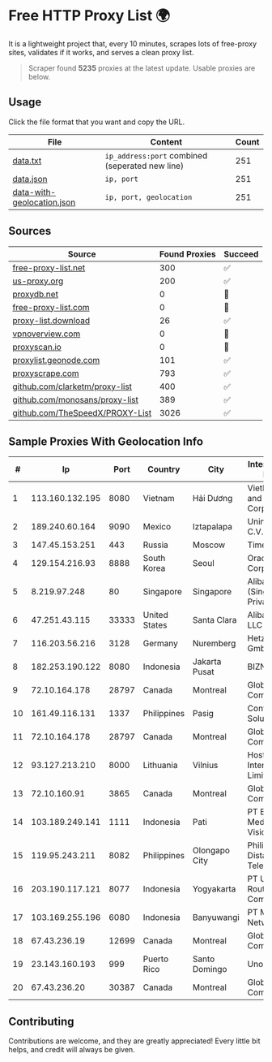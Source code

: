 
# Free HTTP Proxy List 🌍

It is a lightweight project that, every 10 minutes, scrapes lots of free-proxy sites, validates if it works, and serves a clean proxy list.


> Scraper found **5235** proxies at the latest update. Usable proxies are below.

## Usage

Click the file format that you want and copy the URL.


|File|Content|Count|
|----|-------|-----|
|[data.txt](https://raw.githubusercontent.com/themiralay/Proxy-List-World/master/data.txt)|`ip_address:port` combined (seperated new line)|251|
|[data.json](https://raw.githubusercontent.com/themiralay/Proxy-List-World/master/data.json)|`ip, port`|251|
|[data-with-geolocation.json](https://raw.githubusercontent.com/themiralay/Proxy-List-World/master/data-with-geolocation.json)|`ip, port, geolocation`|251|

## Sources

|Source|Found Proxies|Succeed|
|------|-------------|-------|
|[free-proxy-list.net](https://free-proxy-list.net)|300|✅|
|[us-proxy.org](https://www.us-proxy.org)|200|✅|
|[proxydb.net](http://proxydb.net)|0|🚫|
|[free-proxy-list.com](https://free-proxy-list.com/?page=&port=&type%5B%5D=http&type%5B%5D=https&up_time=0&search=Search)|0|🚫|
|[proxy-list.download](https://www.proxy-list.download/HTTP)|26|✅|
|[vpnoverview.com](https://vpnoverview.com/privacy/anonymous-browsing/free-proxy-servers)|0|🚫|
|[proxyscan.io](https://www.proxyscan.io)|0|🚫|
|[proxylist.geonode.com](https://proxylist.geonode.com/api/proxy-list?limit=300&page=1&sort_by=lastChecked&sort_type=desc&protocols=http,https)|101|✅|
|[proxyscrape.com](https://api.proxyscrape.com/v2/?request=displayproxies&protocol=http&timeout=10000&country=all&ssl=all&anonymity=all)|793|✅|
|[github.com/clarketm/proxy-list](https://raw.githubusercontent.com/clarketm/proxy-list/master/proxy-list-raw.txt)|400|✅|
|[github.com/monosans/proxy-list](https://raw.githubusercontent.com/monosans/proxy-list/main/proxies/http.txt)|389|✅|
|[github.com/TheSpeedX/PROXY-List](https://raw.githubusercontent.com/TheSpeedX/PROXY-List/master/http.txt)|3026|✅|


## Sample Proxies With Geolocation Info

|#|Ip|Port|Country|City|Internet Service Provider|
|-|--|----|-------|----|-------------------------|
|1|113.160.132.195|8080|Vietnam|Hải Dương|VietNam Post and Telecom Corporation|
|2|189.240.60.164|9090|Mexico|Iztapalapa|Uninet S.A. de C.V.|
|3|147.45.153.251|443|Russia|Moscow|TimeWeb Ltd.|
|4|129.154.216.93|8888|South Korea|Seoul|Oracle Corporation|
|5|8.219.97.248|80|Singapore|Singapore|Alibaba Cloud (Singapore) Private Limited|
|6|47.251.43.115|33333|United States|Santa Clara|Alibaba Cloud LLC|
|7|116.203.56.216|3128|Germany|Nuremberg|Hetzner Online GmbH|
|8|182.253.190.122|8080|Indonesia|Jakarta Pusat|BIZNET|
|9|72.10.164.178|28797|Canada|Montreal|GloboTech Communications|
|10|161.49.116.131|1337|Philippines|Pasig|Converge ICT Solution Inc|
|11|72.10.164.178|28797|Canada|Montreal|GloboTech Communications|
|12|93.127.213.210|8000|Lithuania|Vilnius|Hostinger International Limited|
|13|72.10.160.91|3865|Canada|Montreal|GloboTech Communications|
|14|103.189.249.141|1111|Indonesia|Pati|PT Berkah Media Kusuma Vision|
|15|119.95.243.211|8082|Philippines|Olongapo City|Philippine Long Distance Telephone Co.|
|16|203.190.117.121|8077|Indonesia|Yogyakarta|PT Union Routelink Communication|
|17|103.169.255.196|6080|Indonesia|Banyuwangi|PT Master Star Network|
|18|67.43.236.19|12699|Canada|Montreal|GloboTech Communications|
|19|23.143.160.193|999|Puerto Rico|Santo Domingo|Unonet Corp|
|20|67.43.236.20|30387|Canada|Montreal|GloboTech Communications|



## Contributing

Contributions are welcome, and they are greatly appreciated! Every
little bit helps, and credit will always be given.

